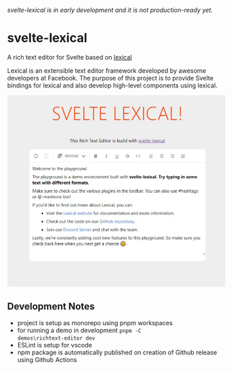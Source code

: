 *svelte-lexical is in early development and it is not production-ready yet.*

# svelte-lexical

A rich text editor for Svelte based on [lexical](https://lexical.dev/)

Lexical is an extensible text editor framework developed by awesome developers at Facebook. The purpose of this project is to provide Svelte bindings for lexical and also develop high-level components using lexical.

![Screenshot-Svelte-Lexical](docs/images/Screenshot-Svelte-Lexical.jpg)

## Development Notes
- project is setup as monorepo using pnpm workspaces
- for running a demo in development <code>pnpm -C demos\richtext-editor dev</code>
- ESLint is setup for vscode
- npm package is automatically published on creation of Github release using Github Actions
